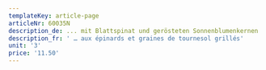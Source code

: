 ```yaml
---
templateKey: article-page
articleNr: 60035N
description_de: ... mit Blattspinat und gerösteten Sonnenblumenkernen
description_fr: ' … aux épinards et graines de tournesol grillés'
unit: '3'
price: '11.50'
---
```


